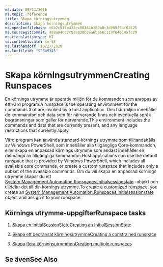 ```yaml
---
ms.date: 09/13/2016
ms.topic: reference
title: Skapa körningsutrymmen
description: Skapa körningsutrymmen
ms.openlocfilehash: c6b2c577e435ec88364b189a0c3d065f54f02525
ms.sourcegitcommit: 488a940c7c828820b36a6ba56c119f64614afc29
ms.translationtype: MT
ms.contentlocale: sv-SE
ms.lasthandoff: 10/27/2020
ms.locfileid: "92649345"
---
```

# <a name="creating-runspaces"></a><span data-ttu-id="58e18-103">Skapa körningsutrymmen</span><span class="sxs-lookup"><span data-stu-id="58e18-103">Creating Runspaces</span></span>

<span data-ttu-id="58e18-104">En körnings utrymme är operativ miljön för de kommandon som anropas av ett värd program.</span><span class="sxs-lookup"><span data-stu-id="58e18-104">A runspace is the operating environment for the commands that are invoked by a host application.</span></span> <span data-ttu-id="58e18-105">Den här miljön innehåller de kommandon och data som för närvarande finns och eventuella språk begränsningar som gäller för närvarande.</span><span class="sxs-lookup"><span data-stu-id="58e18-105">This environment includes the commands and data that are currently present, and any language restrictions that currently apply.</span></span>

 <span data-ttu-id="58e18-106">Värd program kan använda standard-körnings utrymme som tillhandahålls av Windows PowerShell, som innehåller alla tillgängliga Core-kommandon, eller skapa en anpassad körnings utrymme som endast innehåller en delmängd av tillgängliga kommandon.</span><span class="sxs-lookup"><span data-stu-id="58e18-106">Host applications can use the default runspace that is provided by Windows PowerShell, which includes all available core commands, or create a custom runspace that includes only a subset of the available commands.</span></span> <span data-ttu-id="58e18-107">Om du vill skapa en anpassad körnings utrymme skapar du ett [System.Management.Automation.Runspaces.Initialsessionstate](/dotnet/api/System.Management.Automation.Runspaces.InitialSessionState) -objekt och tilldelar det till din körnings utrymme.</span><span class="sxs-lookup"><span data-stu-id="58e18-107">To create a customized runspace, you create an [System.Management.Automation.Runspaces.Initialsessionstate](/dotnet/api/System.Management.Automation.Runspaces.InitialSessionState) object and assign it to your runspace.</span></span>

## <a name="runspace-tasks"></a><span data-ttu-id="58e18-108">Körnings utrymme-uppgifter</span><span class="sxs-lookup"><span data-stu-id="58e18-108">Runspace tasks</span></span>

1. [<span data-ttu-id="58e18-109">Skapa en InitialSessionState</span><span class="sxs-lookup"><span data-stu-id="58e18-109">Creating an InitialSessionState</span></span>](./creating-an-initialsessionstate.md)

2. [<span data-ttu-id="58e18-110">Skapa ett begränsat körningsutrymme</span><span class="sxs-lookup"><span data-stu-id="58e18-110">Creating a constrained runspace</span></span>](./creating-a-constrained-runspace.md)

3. [<span data-ttu-id="58e18-111">Skapa flera körningsutrymmen</span><span class="sxs-lookup"><span data-stu-id="58e18-111">Creating multiple runspaces</span></span>](./creating-multiple-runspaces.md)

## <a name="see-also"></a><span data-ttu-id="58e18-112">Se även</span><span class="sxs-lookup"><span data-stu-id="58e18-112">See Also</span></span>

